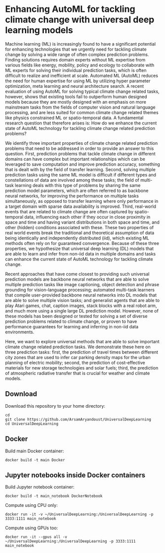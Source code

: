 # Enhancing AutoML for tackling climate change with universal deep learning models

Machine learning (ML) is increasingly found to have a significant potential for 
enhancing technologies that we urgently need for tackling climate change by solving 
a wide range of often complex prediction problems. Finding solutions requires domain 
experts without ML expertise from various fields like energy, mobility, policy 
and ecology to collaborate with ML experts for solving their individual prediction 
tasks, which is often difficult to realize and inefficient at scale. Automated 
ML (AutoML) reduces the need for human expertise for using ML by utilizing hyper 
parameter optimization, meta learning and neural architecture search. A recent 
evaluation of using AutoML for solving typical climate change related tasks, however, 
shows that existing tools fail to outperform human designed models because they 
are mostly designed with an emphasis on more mainstream tasks from the fields of 
computer vision and natural language processing, and are less suited for common 
climate change related themes like physics constrained ML or spatio-temporal data. 
A fundamental research question that therefore arises is: How do we enhance the 
current state of AutoML technology for tackling climate change related prediction 
problems?

We identify three important properties of climate change related prediction problems 
that need to be addressed in order to provide an answer to this question. First, 
prediction problems that tackle climate change in different domains can have complex 
but important relationships which can be leveraged to save computation and improve 
prediction accuracy, something that is dealt with by the field of transfer learning.
Second, solving multiple prediction tasks using the same ML model is difficult if 
different types and constellations of data are involved among these tasks; the 
field of multi-task learning deals with this type of problems by sharing the same 
prediction model parameters, which are often referred to as backbone neural networks, 
for improving the performance on multiple tasks simultaneously, as opposed to transfer 
learning where only performance in a target domain with sparse data availability 
is improved. Third, real-world events that are related to climate change are often 
captured by spatio-temporal data, influencing each other if they occur in close 
proximity in space and time and having variant distributions in both space and 
time, and other (hidden) conditions associated with these. These two properties 
of real world events break the traditional and theoretical assumption of data being 
identically and independently distributed (iid), which existing ML methods often 
rely on for guaranteed convergence. Because of these three properties, we hypothesize 
that universal deep learning (DL) models that are able to learn and infer from non-iid 
data in multiple domains and tasks can enhance the current state of AutoML technology 
for tackling climate change.

Recent approaches that have come closest to providing such universal prediction 
models are backbone neural networks that are able to solve multiple prediction 
tasks like image captioning, object detection and phrase grounding for vision-language 
processing; automated multi-task learners that compile user-provided backbone neural 
networks into DL models that are able to solve multiple vision tasks; and generalist 
agents that are able to play Atari games, chat, caption images, stack blocks with 
a real robot arm, and much more using a single large DL prediction model. However, 
none of these models has been designed or tested for solving a set of diverse 
prediction problems related to climate change, or proven to have performance 
guarantees for learning and inferring in non-iid data environments. 

Here, we want to explore universal methods that are able to solve important climate
change related prediction tasks. We demonstrate these here on three prediction tasks:
first, the prediction of travel times between different city zones that are used 
to infer car parking density maps for the urban planning of electric mobility; 
second, the prediction of cost-effective materials for new storage technologies 
and solar fuels; third, the prediction of atmospheric radiative transfer that is 
crucial for weather and climate models.


## Download
Download this repository to your home directory:

```
cd 
git clone https://github.com/ArsamAryandoust/UniversalDeepLearning
cd UniversalDeepLearning
```

## Docker

Build main Docker container:

```
docker build -t main Docker
```


## Jupyter notebooks inside Docker containers

Build Jupyter notebook container:

```
docker build -t main_notebook DockerNotebook
```

Compute using CPU only:

```
docker run -it -v ~/UniversalDeepLearning:/UniversalDeepLearning -p 3333:1111 main_notebook
```

Compute using GPUs too:

```
docker run -it --gpus all -v ~/UniversalDeepLearning:/UniversalDeepLearning -p 3333:1111 main_notebook
```


